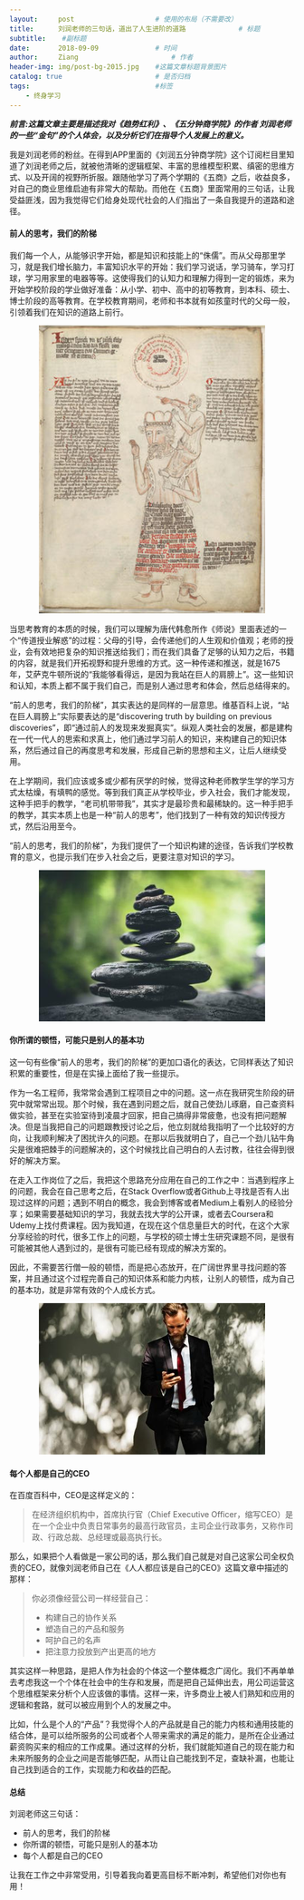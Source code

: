 ```yaml
---
layout:     post   				    # 使用的布局（不需要改）
title:      刘润老师的三句话，道出了人生进阶的道路 			# 标题 
subtitle:    #副标题
date:       2018-09-09 				# 时间
author:     Ziang 						# 作者
header-img: img/post-bg-2015.jpg 	#这篇文章标题背景图片
catalog: true 						# 是否归档
tags:								#标签
    - 终身学习
---
```



*__前言:这篇文章主要是描述我对《趋势红利》、《五分钟商学院》的作者 刘润老师 的一些“金句”的个人体会，以及分析它们在指导个人发展上的意义。__*

我是刘润老师的粉丝。在得到APP里面的《刘润五分钟商学院》这个订阅栏目里知道了刘润老师之后，就被他清晰的逻辑框架、丰富的思维模型积累、缜密的思维方式、以及开阔的视野所折服。跟随他学习了两个学期的《五商》之后，收益良多，对自己的商业思维启迪有非常大的帮助。而他在《五商》里面常用的三句话，让我受益匪浅，因为我觉得它们给身处现代社会的人们指出了一条自我提升的道路和途径。

#### 前人的思考，我们的阶梯
我们每一个人，从能够识字开始，都是知识和技能上的“侏儒”。而从父母那里学习，就是我们增长脑力，丰富知识水平的开始：我们学习说话，学习骑车，学习打球，学习用家里的电器等等。这使得我们的认知力和理解力得到一定的锻炼，来为开始学校阶段的学业做好准备：从小学、初中、高中的初等教育，到本科、硕士、博士阶段的高等教育。在学校教育期间，老师和书本就有如孩童时代的父母一般，引领着我们在知识的道路上前行。

<p align="center">
    <img src="/img/刘润老师的三句话，道出了人生进阶的道路/1.jpg" alt="drawing" width="400"/>
</p>

当思考教育的本质的时候，我们可以理解为唐代韩愈所作《师说》里面表述的一个“传道授业解惑”的过程：父母的引导，会传递他们的人生观和价值观；老师的授业，会有效地把复杂的知识推送给我们；而在我们具备了足够的认知力之后，书籍的内容，就是我们开拓视野和提升思维的方式。这一种传递和推送，就是1675年，艾萨克牛顿所说的“我能够看得远，是因为我站在巨人的肩膀上”。这一些知识和认知，本质上都不属于我们自己，而是别人通过思考和体会，然后总结得来的。

“前人的思考，我们的阶梯”，其实表达的是同样的一层意思。维基百科上说，“站在巨人肩膀上”实际要表达的是“discovering truth by building on previous discoveries”，即“通过前人的发现来发掘真实”。纵观人类社会的发展，都是建构在一代一代人的思索和求真上，他们通过学习前人的知识，来构建自己的知识体系，然后通过自己的再度思考和发展，形成自己新的思想和主义，让后人继续受用。

在上学期间，我们应该或多或少都有厌学的时候，觉得这种老师教学生学的学习方式太枯燥，有填鸭的感觉。等到我们真正从学校毕业，步入社会，我们才能发现，这种手把手的教学，“老司机带带我”，其实才是最珍贵和最稀缺的。这一种手把手的教学，其实本质上也是一种“前人的思考”，他们找到了一种有效的知识传授方式，然后沿用至今。

“前人的思考，我们的阶梯”，为我们提供了一个知识构建的途径，告诉我们学校教育的意义，也提示我们在步入社会之后，更要注意对知识的学习。

<p align="center">
    <img src="/img/刘润老师的三句话，道出了人生进阶的道路/2.jpg" alt="drawing" width="400"/>
</p>

#### 你所谓的顿悟，可能只是别人的基本功

这一句有些像“前人的思考，我们的阶梯”的更加口语化的表达，它同样表达了知识积累的重要性，但是在实操上面给了我一些提示。

作为一名工程师，我常常会遇到工程项目之中的问题。这一点在我研究生阶段的研究中就常常出现。那个时候，我在遇到问题之后，就自己使劲儿琢磨，自己查资料做实验，甚至在实验室待到凌晨才回家，把自己搞得非常疲惫，也没有把问题解决。但是当我把自己的问题跟教授讨论之后，他立刻就给我指明了一个比较好的方向，让我顺利解决了困扰许久的问题。在那以后我就明白了，自己一个劲儿钻牛角尖是很难把棘手的问题解决的，这个时候找比自己明白的人去讨教，往往会得到很好的解决方案。

在走入工作岗位了之后，我把这个思路充分应用在自己的工作之中：当遇到程序上的问题，我会在自己思考之后，在Stack Overflow或者Github上寻找是否有人出现过这样的问题；遇到不明白的概念，我会到博客或者Medium上看别人的经验分享；如果需要基础知识的学习，我就去找大学的公开课，或者去Coursera和Udemy上找付费课程。因为我知道，在现在这个信息量巨大的时代，在这个大家分享经验的时代，很多工作上的问题，与学校的硕士博士生研究课题不同，是很有可能被其他人遇到过的，是很有可能已经有现成的解决方案的。

因此，不需要苦行僧一般的顿悟，而是把心态放开，在广阔世界里寻找问题的答案，并且通过这个过程完善自己的知识体系和能力内核，让别人的顿悟，成为自己的基本功，就是非常有效的个人成长方式。

<p align="center">
    <img src="/img/刘润老师的三句话，道出了人生进阶的道路/3.jpg" alt="drawing" width="400"/>
</p>

#### 每个人都是自己的CEO

在百度百科中，CEO是这样定义的：
> 在经济组织机构中，首席执行官（Chief Executive Officer，缩写CEO）是在一个企业中负责日常事务的最高行政官员，主司企业行政事务，又称作司政、行政总裁、总经理或最高执行长。

那么，如果把个人看做是一家公司的话，那么我们自己就是对自己这家公司全权负责的CEO，就像刘润老师自己在《人人都应该是自己的CEO》这篇文章中描述的那样：
> 你必须像经营公司一样经营自己：
> - 构建自己的协作关系
> - 塑造自己的产品和服务
> - 呵护自己的名声
> - 把注意力投放到产出更高的地方

其实这样一种思路，是把人作为社会的个体这一个整体概念广阔化。我们不再单单去考虑我这一个个体在社会中的生存和发展，而是把自己延伸出去，用公司运营这个思维框架来分析个人应该做的事情。这样一来，许多商业上被人们熟知和应用的逻辑和套路，就可以被应用到个人的发展之中。

比如，什么是个人的“产品”？我觉得个人的产品就是自己的能力内核和通用技能的结合体，是可以给所服务的公司或者个人带来需求的满足的能力，是所在企业通过薪资购买来的相应的工作成果。通过这样的分析，我们就能知道自己的现在能力和未来所服务的企业之间是否能够匹配，从而让自己能找到不足，查缺补漏，也能让自己找到适合的工作，实现能力和收益的匹配。

#### 总结

刘润老师这三句话：
* 前人的思考，我们的阶梯
* 你所谓的顿悟，可能只是别人的基本功
* 每个人都是自己的CEO

让我在工作之中非常受用，引导着我向着更高目标不断冲刺，希望他们对你也有用！

